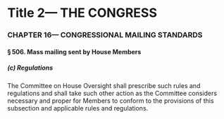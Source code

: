 
# Title 2— THE CONGRESS
### CHAPTER 16— CONGRESSIONAL MAILING STANDARDS
#### § 506. Mass mailing sent by House Members
##### (c) Regulations

The Committee on House Oversight shall prescribe such rules and regulations and shall take such other action as the Committee considers necessary and proper for Members to conform to the provisions of this subsection and applicable rules and regulations.
